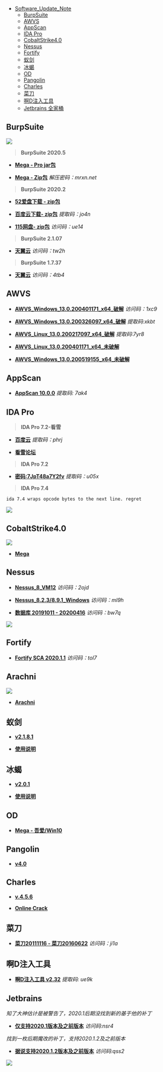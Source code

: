 
- [Software_Update_Note](#software-update-note)
  * [BurpSuite](#burpsuite)
  * [AWVS](#awvs)
  * [AppScan](#appscan)
  * [IDA Pro](#ida-pro)
  * [CobaltStrike4.0](#cobaltstrike40)
  * [Nessus](#nessus)
  * [Fortify](#fortify)
  * [蚁剑](#蚁剑)
  * [冰蝎](#冰蝎)
  * [OD](#od)
  * [Pangolin](#pangolin)
  * [Charles](#charles)
  * [菜刀](#菜刀)
  * [啊D注入工具](#啊d注入工具)
  * [Jetbrains 全家桶](#jetbrains)

## BurpSuite

![](/工具/Ico/Burp-suite.ico)

> **BurpSuite 2020.5**

- **[Mega - Pro jar包](https://mega.nz/file/SQ82RYzS#DsWfmm1i6pjr_Ob6gpfwyigdPUJauM2pCHQwfbzOZvs)**

- **[Mega - Zip包](https://mega.nz/file/vMkEgYRZ#S-35eQEJuxcRxhl3P0o7Jg4-ASHQyT0pAP73AYObrcc)** *解压密码：mrxn.net*

> **BurpSuite 2020.2**

- **[52爱盘下载 - zip包](https://down.52pojie.cn/Tools/Network_Analyzer/)**

- **[百度云下载- zip包](https://pan.baidu.com/s/1EXfiqdBB6Kssf58COlfG0Q)** *提取码：jo4n*

- **[115网盘- zip包](https://115.com/s/sw3k0t736qr)** *访问码：ue14*

> **BurpSuite 2.1.07**

- **[天翼云](https://cloud.189.cn/t/6RRvuanyiYfe)** *访问码：tw2h*

> **BurpSuite 1.7.37**

- **[天翼云](https://cloud.189.cn/t/Rryi63URziee)** *访问码：4tb4*

## AWVS

- **[AWVS_Windows_13.0.200401171_x64_破解](https://cloud.189.cn/t/YZbmAzfuMvmm)** *访问码：1xc9*

- **[AWVS_Windows_13.0.200326097_x64_破解](https://pan.baidu.com/s/1RA_52OdhVtjcOp-8CYeTYw)** *提取码:xkbt*

- **[AWVS_Linux_13.0.200217097_x64_破解](https://pan.baidu.com/s/1kT0gs1JYsm1t7pjNb2tx3g)** *提取码:7yr8*

- **[AWVS_Linux_13.0.200401171_x64_未破解](https://mega.nz/folder/7Bl1CY5J#352H2LduPgfRBA5Ga1ootw)**

- **[AWVS_Windows_13.0.200519155_x64_未破解](https://mega.nz/folder/7Bl1CY5J#352H2LduPgfRBA5Ga1ootw)**

## AppScan

- **[AppScan 10.0.0](https://pan.baidu.com/s/1md2l-xV8C4yyYbA7F7q8kQ)** *提取码: 7ak4*

## IDA Pro

> **IDA Pro 7.2-看雪**

- **[百度云](https://pan.baidu.com/s/1ZjIEJDaki-1VHzK2s7r4cQ)** *提取码：phrj*

- **[看雪论坛](https://bbs.pediy.com/thread-252208.htm)**

> **IDA Pro 7.2**

- **[密码:7JpT48a7Y2fv](https://pan.baidu.com/s/1F758v3fQ9egeyCCPDiGLNA)** *提取码：u05x*

> **IDA Pro 7.4**

`ida 7.4 wraps opcode bytes to the next line. regret`

![](/工具/Images/ida_7.4.png)

## CobaltStrike4.0

![](/工具/Ico/CobaltStrike4.0.ico)

- **[Mega](https://mega.nz/file/fkhSkKZC#DmSwSNlZ3EvfPewywe4T1Vq1JNmc0a6Rdy4GYIPebl8)**

## Nessus

- **[Nessus_8_VM12](https://cloud.189.cn/t/RFvmequUNB3u)** *访问码：2ojd*

- **[Nessus_8.2.3/8.9.1_Windows](https://cloud.189.cn/t/U7Zfii3u2yMj)** *访问码：ml9h*

- **[数据库 20191011 - 20200416](https://cloud.189.cn/t/6NjMjyEBrUrm)** *访问码：bw7q*

![](/工具/Images/nessus.jpg)

## Fortify

- **[Fortify SCA 2020.1.1](https://cloud.189.cn/t/auAFvi6ZzeAf)** *访问码：tol7*

## Arachni

![](/工具/Ico/arachni.ico)

- **[Arachni](https://www.arachni-scanner.com/download/)**

## 蚁剑

- **[v2.1.8.1](https://github.com/AntSwordProject/antSword/archive/2.1.8.1.zip)**

- **[使用说明](https://doc.u0u.us/zh-hans/getting_started/index.html)**

## 冰蝎

- **[v2.0.1](https://github.com/rebeyond/Behinder/releases/download/Behinder_v2.0.1/Behinder_v2.0.1.zip)**

- **[使用说明](https://github.com/rebeyond/Behinder)**

## OD

- **[Mega - 吾爱/Win10](https://mega.nz/folder/S4hCQKzL#Cl__gcbzPuXCNs3-w5sfOQ)**

## Pangolin

- **[v4.0](https://mega.nz/file/SkZQVa7Z#oNwZLbC4GITq7W_TcJygVDhXE7aZV7r-D0lcBM-1iMw)**

## Charles

- **[v.4.5.6](https://www.charlesproxy.com/download/)**

- **[Online Crack](https://www.zzzmode.com/mytools/charles/)**

## 菜刀

- **[菜刀20111116 - 菜刀20160622](https://cloud.189.cn/t/63EJveBFVnYv)** *访问码：ji1a*

## 啊D注入工具

- **[啊D注入工具 v2.32](https://pan.baidu.com/s/1sx9Tkox8MBD68lu2wdnt1g)** *提取码: ue9k*

## Jetbrains

*知了大神估计是被警告了，2020.1后期没找到新的基于他的补丁*

- **[仅支持2020.1版本及之前版本](https://cloud.189.cn/t/Rzaq2ijEBR3i)** *访问码:nsr4*

*找到一枚后期魔改的补丁，支持2020.1.2及之前版本*

- **[据说支持2020.1.2版本及之前版本](https://cloud.189.cn/t/2AniMzMvmq6j)** *访问码:qss2*

![](/工具/Images/jb_2020.1.2_Crack.png)
